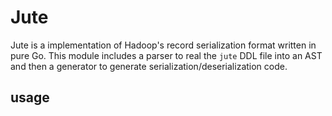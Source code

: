 # Jute

Jute is a implementation of Hadoop's record serialization format written in pure Go.  This module includes a parser to real the `jute` DDL file into an AST and then a generator to generate serialization/deserialization code.

## usage